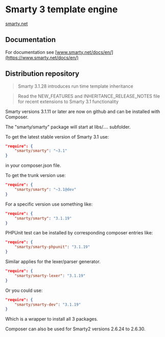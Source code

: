 # Smarty 3 template engine
[smarty.net](https://www.smarty.net/) 

## Documentation

For documentation see 
[www.smarty.net/docs/en/](https://www.smarty.net/docs/en/) 

## Distribution repository

> Smarty 3.1.28 introduces run time template inheritance

> Read the NEW_FEATURES and INHERITANCE_RELEASE_NOTES file for recent extensions to Smarty 3.1 functionality

Smarty versions 3.1.11 or later are now on github and can be installed with Composer.


The "smarty/smarty" package will start at libs/....   subfolder.

To get the latest stable version of Smarty 3.1 use:

```json
"require": {
    "smarty/smarty": "~3.1"
}
```

in your composer.json file.

To get the trunk version use:

```json
"require": {
    "smarty/smarty": "~3.1@dev"
}
```

For a specific version use something like:

```json
"require": {
    "smarty/smarty": "3.1.19"
}
```

PHPUnit test can be installed by corresponding composer entries like:

```json
"require": {
    "smarty/smarty-phpunit": "3.1.19"
}
```

Similar applies for the lexer/parser generator.

```json
"require": {
    "smarty/smarty-lexer": "3.1.19"
}
```

Or you could use:

```json
"require": {
    "smarty/smarty-dev": "3.1.19"
}
```

Which is a wrapper to install all 3 packages.

Composer can also be used for Smarty2 versions 2.6.24 to 2.6.30.
